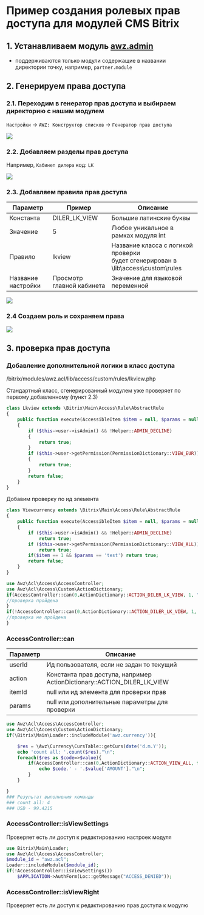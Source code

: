 # Пример создания ролевых прав доступа для модулей CMS Bitrix
<!-- ex3-start -->

## 1. Устанавливаем модуль [awz.admin](https://github.com/azahalski/awz.admin)

* поддерживаются только модули содержащие в названии директории точку, например, `partner.module`

## 2. Генерируем права доступа

### 2.1. Переходим в генератор прав доступа и выбираем директорию с нашим модулем

`Настройки` -> `AWZ: Конструктор списков` -> `Генератор прав доступа`

![](https://zahalski.dev/images/modules/awz.admin/right/001.png)

### 2.2. Добавляем разделы прав доступа

Например, `Кабинет дилера` код: `LK`

![](https://zahalski.dev/images/modules/awz.admin/right/008.png)

### 2.3. Добавляем правила прав доступа

| Параметр           | Пример                     | Описание                                                                              |
|--------------------|----------------------------|---------------------------------------------------------------------------------------|
| Константа          | DILER_LK_VIEW              | Большие латинские буквы                                                               |
| Значение           | 5                          | Любое уникальное в рамках модуля int                                                  |
| Правило            | lkview                     | Название класса с логикой проверки <br> будет сгенерирован в \lib\access\custom\rules |
| Название настройки | Просмотр главной кабинета  | Значение для языковой переменной                                                      |

![](https://zahalski.dev/images/modules/awz.admin/right/009.png)

### 2.4 Создаем роль и сохраняем права

![](https://zahalski.dev/images/modules/awz.admin/right/010.png)

## 3. проверка прав доступа

### Добавление дополнительной логики в класс доступа

/bitrix/modules/awz.acl/lib/access/custom/rules/lkview.php

Стандартный класс, сгенерированный модулем уже проверяет по первому добавленному (пункт 2.3)

```php
class Lkview extends \Bitrix\Main\Access\Rule\AbstractRule
{
    public function execute(AccessibleItem $item = null, $params = null): bool
    {
        if ($this->user->isAdmin() && !Helper::ADMIN_DECLINE)
        {
            return true;
        }
        if ($this->user->getPermission(PermissionDictionary::VIEW_EUR))
        {
            return true;
        }
        return false;
    }
}
```

Добавим проверку по ид элемента

```php
class Viewcurrency extends \Bitrix\Main\Access\Rule\AbstractRule
{
    public function execute(AccessibleItem $item = null, $params = null): bool
    {
        if ($this->user->isAdmin() && !Helper::ADMIN_DECLINE)
            return true;
        if ($this->user->getPermission(PermissionDictionary::VIEW_ALL))
            return true;
        if($item == 1 && $params == 'test') return true;
        return false;
    }
}
```

```php
use Awz\Acl\Access\AccessController;
use Awz\Acl\Access\Custom\ActionDictionary;
if(AccessController::can(0,ActionDictionary::ACTION_DILER_LK_VIEW, 1, "test"){
//проверка пройдена
}
if(!AccessController::can(0,ActionDictionary::ACTION_DILER_LK_VIEW, 1, "неизвестный параметр"){
//проверка не пройдена
}
```

### AccessController::can

| Параметр | Описание                                                                 |
|----------|--------------------------------------------------------------------------|
| userId   | Ид пользователя, если не задан то текущий                                |
| action   | Константа прав доступа, например ActionDictionary::ACTION_DILER_LK_VIEW  |
| itemId   | null или ид элемента для проверки прав                                   |
| params   | null или дополнительные параметры для проверки                           |

```php
use Awz\Acl\Access\AccessController;
use Awz\Acl\Access\Custom\ActionDictionary;
if(\Bitrix\Main\Loader::includeModule('awz.currency')){

	$res = \Awz\Currency\CursTable::getCurs(date('d.m.Y'));
	echo 'count all: '.count($res)."\n";
	foreach($res as $code=>$value){
        if(AccessController::can(0,ActionDictionary::ACTION_VIEW_ALL, false, $code)){
            echo $code.' - '.$value['AMOUNT']."\n";
        }
	}

}
### Результат выполнения команды
### count all: 4
### USD - 99.4215
```

### AccessController::isViewSettings

Проверяет есть ли доступ к редактированию настроек модуля

```php
use Bitrix\Main\Loader;
use Awz\Acl\Access\AccessController;
$module_id = "awz.acl";
Loader::includeModule($module_id);
if(!AccessController::isViewSettings())
    $APPLICATION->AuthForm(Loc::getMessage("ACCESS_DENIED"));
```

### AccessController::isViewRight

Проверяет есть ли доступ к редактированию прав доступа к модулю

<!-- ex3-end -->